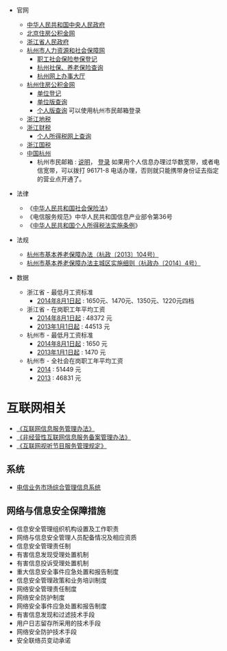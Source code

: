 
* 官网
    * [中华人民共和国中央人民政府](http://www.gov.cn/)
    * [北京住房公积金网](http://www.bjgjj.gov.cn/)
    * [浙江省人民政府](http://www.zj.gov.cn/)
    * [杭州市人力资源和社会保障网](http://www.zjhz.hrss.gov.cn/)
        * [职工社会保险参保登记](http://www.zjhz.lss.gov.cn/html/wsbs/ygzw/shbx/yanglaobx/zgsh/62362.html)
        * [杭州社保、养老保险查询](http://www.zjhz.lss.gov.cn/html/wsbs/denglu.html)
        * [杭州网上办事大厅](http://wsbs.zjhz.hrss.gov.cn/index.html)
    * [杭州住房公积金网](http://www.hzgjj.gov.cn/)
        * [单位登记](http://www.hzgjj.gov.cn/col/col428/index.html)
        * [单位版查询](http://www.hzgjj.gov.cn:8080/WebAccounts/pages/com/login.jsp)
        * [个人版查询](http://www.hzgjj.gov.cn:8080/WebAccounts/pages/per/login.jsp) 可以使用杭州市民邮箱登录
    * [浙江地税](http://www.zj-l-tax.gov.cn/)
    * [浙江财税](http://www.hzft.gov.cn)
        * [个人所得税网上查询](http://etax.zjds.gov.cn)
    * [浙江国税](http://www.zjtax.gov.cn/)
    * [中国杭州](http://www.hangzhou.gov.cn/)
        * 杭州市民邮箱 : [说明](http://www.hangzhou.gov.cn/main/zwdt/ztzj/smyx/)， [登录](http://mail.hz.gov.cn/)
            如果用个人信息办理过华数宽带，或者电信宽带，可以拨打 96171-8 电话办理，否则就只能携带身份证去指定的营业点开通了。
* 法律
    * 《[中华人民共和国社会保险法](http://www.gov.cn/zxft/ft209/content_1748773.htm)》
    * 《电信服务规范》中华人民共和国信息产业部令第36号
    * 《[中华人民共和国个人所得税法实施条例](http://www.gov.cn/flfg/2011-07/27/content_1914833.htm)》

* 法规
    * [杭州市基本养老保障办法（杭政〔2013〕104号）](http://www.hangzhou.gov.cn/main/wjgg/ZFGB/201312/szfwj/T470036.shtml)
    * [杭州市基本养老保障办法主城区实施细则（杭政办〔2014〕4号）](http://www.hangzhou.gov.cn/main/wjgg/ZFGB/201402/szfwj/T475790.shtml)

* 数据
    * 浙江省 - 最低月工资标准
        * [2014年8月1日起](http://www.zhejiang.gov.cn/art/2014/8/1/art_32431_172441.html) : 1650元、1470元、1350元、1220元四档
    * 浙江省 - 在岗职工年平均工资
        * [2014年8月1日起](http://www.zjhz.hrss.gov.cn/html/zcfg/zcfgk/gzfu/71140.html) : 48372 元
        * [2013年1月1日起](http://www.zjhz.hrss.gov.cn/html/zcfg/zcfgk/gzfu/67953.html) : 44513 元
    * 杭州市 - 最低月工资标准
        * [2014年8月1日起](http://www.zjhz.hrss.gov.cn/html/zcfg/zcfgk/in/zcfg5525648.html) : 1650 元
        * [2013年1月1日起](http://www.zjhz.lss.gov.cn/html/zcfg/zcfgk/in/zcfg5519876.html) : 1470 元
    * 杭州市 - 全社会在岗职工年平均工资
        * [2014](http://www.zjhz.hrss.gov.cn/html/zcfg/zcfgk/gzfu/71265.html) : 51449 元
        * [2013](http://www.zjhz.lss.gov.cn/html/zcfg/zcfgk/in/zcfg5525192.html) : 46831 元



# 互联网相关
* [《互联网信息服务管理办法》](http://www.gov.cn/gongbao/content/2011/content_1860864.htm)
* [《非经营性互联网信息服务备案管理办法》](http://www.miit.gov.cn/n11293472/n11294912/n11296542/12095560.html)
* [《互联网视听节目服务管理规定》](http://www.sarft.gov.cn/articles/2007/12/29/20071229131521450172.html)

## 系统
* [电信业务市场综合管理信息系统](https://tsm.miit.gov.cn/pages/home.aspx)
## 网络与信息安全保障措施
* 信息安全管理组织机构设置及工作职责
* 网络与信息安全管理人员配备情况及相应资质
* 信息安全管理责任制
* 有害信息发现受理处置机制
* 有害信息投诉受理处置机制
* 重大信息安全事件应急处置和报告制度
* 信息安全管理政策和业务培训制度
* 网络安全管理责任制度
* 网络安全防护制度
* 网络安全事件应急处置和报告制度
* 有害信息发现和过滤技术手段
* 用户日志留存所采用的技术手段
* 网络安全防护技术手段
* 安全联络员变动承诺

